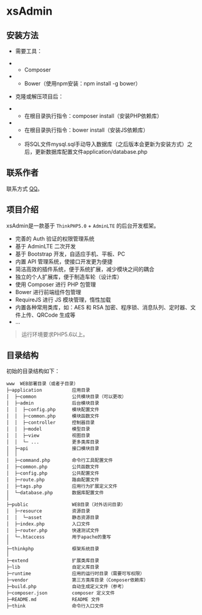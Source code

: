 xsAdmin
===============

## 安装方法

* 需要工具：
* * Composer
* * Bower（使用npm安装：npm install -g bower）

* 克隆或解压项目后：
* * 在根目录执行指令：composer install（安装PHP依赖库）
* * 在根目录执行指令：bower install（安装JS依赖库）
* * 将SQL文件mysql.sql手动导入数据库（之后版本会更新为安装方式）之后，更新数据库配置文件application/database.php

## 联系作者
联系方式 [QQ](http://wpa.qq.com/msgrd?v=3&uin=550373770&site=qq&menu=yes)。

## 项目介绍

xsAdmin是一款基于 `ThinkPHP5.0` + `AdminLTE` 的后台开发框架。

 + 完善的 Auth 验证的权限管理系统
 + 基于 AdminLTE 二次开发
 + 基于 Bootstrap 开发，自适应手机、平板、PC
 + 内置 API 管理系统，使接口开发更为便捷
 + 简洁高效的插件系统，便于系统扩展，减少模块之间的耦合
 + 独立的个人扩展库，便于制造车轮（设计库）
 + 使用 Composer 进行 PHP 包管理
 + Bower 进行前端组件包管理
 + RequireJS 进行 JS 模块管理，惰性加载
 + 内置各种常用类库，如：AES 和 RSA 加密、程序锁、消息队列、定时器、文件上传、QRCode 生成等
 + ...

> 运行环境要求PHP5.6以上。

## 目录结构

初始的目录结构如下：

~~~
www  WEB部署目录（或者子目录）
├─application           应用目录
│  ├─common             公共模块目录（可以更改）
│  ├─admin              后台模块目录
│  │  ├─config.php      模块配置文件
│  │  ├─common.php      模块函数文件
│  │  ├─controller      控制器目录
│  │  ├─model           模型目录
│  │  ├─view            视图目录
│  │  └─ ...            更多类库目录
│  ├─api                接口模块目录
│  │
│  ├─command.php        命令行工具配置文件
│  ├─common.php         公共函数文件
│  ├─config.php         公共配置文件
│  ├─route.php          路由配置文件
│  ├─tags.php           应用行为扩展定义文件
│  └─database.php       数据库配置文件
│
├─public                WEB目录（对外访问目录）
│  ├─resource           资源目录
│  │  └─asset           静态资源目录
│  ├─index.php          入口文件
│  ├─router.php         快速测试文件
│  └─.htaccess          用于apache的重写
│
├─thinkphp              框架系统目录
│
├─extend                扩展类库目录
├─lib                   自定义库目录
├─runtime               应用的运行时目录（需要可写权限）
├─vendor                第三方类库目录（Composer依赖库）
├─build.php             自动生成定义文件（参考）
├─composer.json         composer 定义文件
├─README.md             README 文件
├─think                 命令行入口文件
~~~
